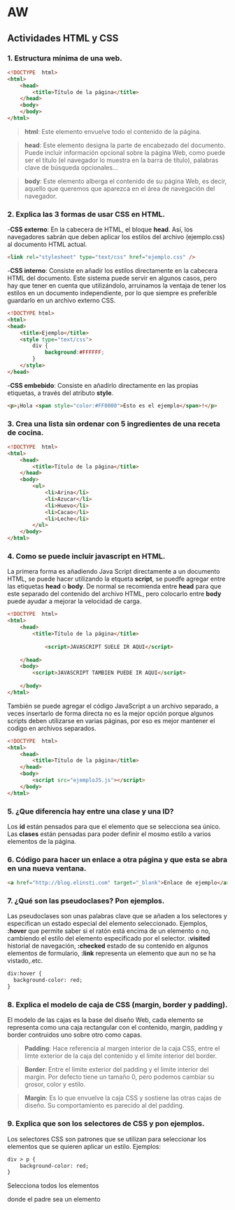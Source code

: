 # AW
## Actividades HTML y CSS
### 1. Estructura mínima de una web.
```html
<!DOCTYPE  html>
<html>
	<head>
		<title>Título de la página</title>
	</head>
	<body>
	</body>
</html>
```
>**html**: Este elemento envuelve todo el contenido de la página.

>**head**: Este elemento designa la parte de encabezado del documento. Puede incluir información opcional sobre la página Web, como puede ser el título (el navegador lo muestra en la barra de título), palabras clave de búsqueda opcionales...

>**body**: Este elemento alberga el contenido de su página Web, es decir, aquello que queremos que aparezca en el área de navegación del navegador.

### 2. Explica las 3 formas de usar CSS en HTML.

-**CSS externo**: En la cabecera de HTML, el bloque **head**. Así, los navegadores sabrán que deben aplicar los estilos del archivo (ejemplo.css) al documento HTML actual.
```html
<link rel="stylesheet" type="text/css" href="ejemplo.css" />
```
-**CSS interno**: Consiste en añadir los estilos directamente en la cabecera HTML del documento. Este sistema puede servir en algunos casos, pero hay que tener en cuenta que utilizándolo, arruinamos la ventaja de tener los estilos en un documento independiente, por lo que siempre es preferible guardarlo en un archivo externo CSS.
```html
<!DOCTYPE html>
<html>
<head>
    <title>Ejemplo</title>
    <style type="text/css">
        div {
            background:#FFFFFF;
        }
    </style>
</head>
```
-**CSS embebido**: Consiste en añadirlo directamente en las propias etiquetas, a través del atributo **style**.
```html
<p>¡Hola <span style="color:#FF0000">Esto es el ejemplo</span>!</p>
```

### 3. Crea una lista sin ordenar con 5 ingredientes de una receta de cocina.
```html
<!DOCTYPE  html>
<html>
	<head>
		<title>Título de la página</title>
	</head>
	<body>
		<ul>
			<li>Arina</li>
			<li>Azucar</li>
			<li>Huevo</li>
			<li>Cacao</li>
			<li>Leche</li>
		</ul>
	</body>
</html>
```

### 4. Como se puede incluir javascript en HTML.
La primera forma es añadiendo Java Script directamente a un documento HTML, se puede hacer utilizando la etqueta **script**, se puedfe agregar entre las etiquetas **head** o **body**. De normal se recomienda entre **head** para que este separado del contenido del archivo HTML, pero colocarlo entre **body** puede ayudar a mejorar la velocidad de carga.
```html
<!DOCTYPE  html>
<html>
	<head>
		<title>Título de la página</title>
	
			<script>JAVASCRIPT SUELE IR AQUI</script>
	
	</head>
	<body>
		<script>JAVASCRIPT TAMBIEN PUEDE IR AQUI</script>
	
	</body>
</html>
```
También se puede agregar el código JavaScript a un archivo separado, a veces insertarlo de forma directa no es la mejor opción porque algunos scripts deben utilizarse en varias páginas, por eso es mejor mantener el codigo en archivos separados.
```html
<!DOCTYPE  html>
<html>
	<head>
		<title>Título de la página</title>
	</head>
	<body>
		<script src="ejemploJS.js"></script>
	</body>
</html>
```

### 5. ¿Que diferencia hay entre una clase y una ID?
Los **id** están pensados para que el elemento que se selecciona sea único. Las **clases** están pensadas para poder definir el mosmo estilo a varios elementos de la página.

### 6. Código para hacer un enlace a otra página y que esta se abra en una nueva ventana.
```html
<a href="http://blog.elinsti.com" target="_blank">Enlace de ejemplo</a>
```

### 7. ¿Qué son las pseudoclases? Pon ejemplos.
Las pseudoclases son unas palabras clave que se añaden a los selectores y especifican un estado especial del elemento seleccionado. Ejemplos, **:hover** que permite saber si el ratón está encima de un elemento o no, cambiendo el estilo del elemento especificado por el selector. **:visited** historial de navegación, **:checked** estado de su contenido en algunos elementos de formulario, **:link** representa un elemento que aun no se ha vistado,.etc.
```html
div:hover {
  background-color: red;
}
```

### 8. Explica el modelo de caja de CSS (margin, border y padding).
El modelo de las cajas es la base del diseño Web, cada elemento se representa como una caja rectangular con el contenido, margin, padding y border contruidos uno sobre otro como capas.

>**Padding**: Hace referencia al margen interior de la caja CSS, entre el limte exterior de la caja del contenido y el limite interior del border.

>**Border**: Entre el limite exterior del padding y el limite interior del margin. Por defecto tiene un tamaño 0, pero podemos cambiar su grosor, color y estilo.

>**Margin**: Es lo que envuelve la caja CSS y sostiene las otras cajas de diseño. Su comportamiento es parecido al del padding.

### 9. Explica que son los selectores de CSS y pon ejemplos.
Los selectores CSS son patrones que se utilizan para seleccionar los elementos que se quieren aplicar un estilo.
Ejemplos:
```html
div > p { 
    background-color: red;
}
```
Selecciona todos los elementos <p> donde el padre sea un elemento <div>
